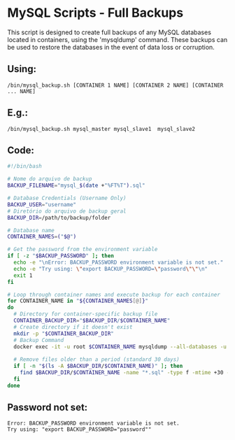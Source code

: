 # MySQL Scripts - Full Backups

This script is designed to create full backups of any MySQL databases located in containers, using the 'mysqldump' command. These backups can be used to restore the databases in the event of data loss or corruption.

## Using:

`/bin/mysql_backup.sh [CONTAINER 1 NAME] [CONTAINER 2 NAME] [CONTAINER ... NAME]`

## E.g.:
`/bin/mysql_backup.sh mysql_master mysql_slave1  mysql_slave2`

## Code:
```bash
#!/bin/bash

# Nome do arquivo de backup
BACKUP_FILENAME="mysql_$(date +"%FT%T").sql"

# Database Credentials (Username Only)
BACKUP_USER="username"
# Diretório do arquivo de backup geral
BACKUP_DIR=/path/to/backup/folder

# Database name
CONTAINER_NAMES=("$@")

# Get the password from the environment variable
if [ -z "$BACKUP_PASSWORD" ]; then
  echo -e "\nError: BACKUP_PASSWORD environment variable is not set."
  echo -e "Try using: \"export BACKUP_PASSWORD=\"password\"\"\n"
  exit 1
fi

# Loop through container names and execute backup for each container
for CONTAINER_NAME in "${CONTAINER_NAMES[@]}"
do  
  # Directory for container-specific backup file
  CONTAINER_BACKUP_DIR="$BACKUP_DIR/$CONTAINER_NAME"
  # Create directory if it doesn't exist
  mkdir -p "$CONTAINER_BACKUP_DIR"
  # Backup Command
  docker exec -it -u root $CONTAINER_NAME mysqldump --all-databases -u $BACKUP_USER -p$BACKUP_PASSWORD > "$CONTAINER_BACKUP_DIR/$DB_NAME_$BACKUP_FILENAME"
  
  # Remove files older than a period (standard 30 days)
  if [ -n "$(ls -A $BACKUP_DIR/$CONTAINER_NAME)" ]; then
    find $BACKUP_DIR/$CONTAINER_NAME -name "*.sql" -type f -mtime +30 -delete 
  fi
done
```

## Password not set:
```
Error: BACKUP_PASSWORD environment variable is not set.
Try using: "export BACKUP_PASSWORD="password""
```
